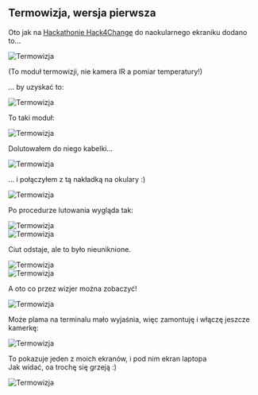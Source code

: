 ## Termowizja, wersja pierwsza

Oto jak na [Hackathonie Hack4Change](https://hack4change.tech/) do naokularnego ekraniku dodano to...

![Termowizja](_pics/pic_amg8833_02.jpg)<br>

(To moduł termowizji, nie kamera IR a pomiar temperatury!)

... by uzyskać to:

![Termowizja](_pics/pic_with_thermal_closeup_01.jpg)<br>

To taki moduł:

![Termowizja](_pics/pic_amg8833_01.jpg)<br>

Dolutowałem do niego kabelki...

![Termowizja](_pics/pic_amg8833_03.jpg)<br>

... i połączyłem z tą nakładką na okulary :)

![Termowizja](_pics/pic_amg8833_plus_01.jpg)<br>


Po procedurze lutowania wygląda tak:

![Termowizja](_pics/pic_with_thermal_01.jpg)<br>
![Termowizja](_pics/pic_with_thermal_02.jpg)

Ciut odstaje, ale to było nieuniknione.

![Termowizja](_pics/pic_with_thermal_03.jpg)<br>
![Termowizja](_pics/pic_with_thermal_04.jpg)<br>


A oto co przez wizjer można zobaczyć!

![Termowizja](_pics/pic_amg8833_view01.jpg)<br>

Może plama na terminalu mało wyjaśnia, więc zamontuję i włączę jeszcze kamerkę:

![Termowizja](_pics/pic_amg8833_view02.jpg)<br>

To pokazuje jeden z moich ekranów, i pod nim ekran laptopa<br>
Jak widać, oa trochę się grzeją :)

![Termowizja](_pics/pic_amg8833_view03.jpg)<br>